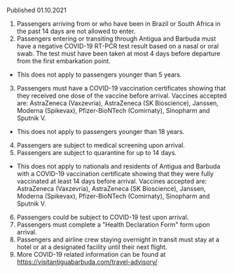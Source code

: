 Published 01.10.2021
1. Passengers arriving from or who have been in Brazil or South Africa in the past 14 days are not allowed to enter.
2. Passengers entering or transiting through Antigua and Barbuda must have a negative COVID-19 RT-PCR test result based on a nasal or oral swab. The test must have been taken at most 4 days before departure from the first embarkation point.
- This does not apply to passengers younger than 5 years.
3. Passengers must have a COVID-19 vaccination certificates showing that they received one dose of the vaccine before arrival. Vaccines accepted are: AstraZeneca (Vaxzevria), AstraZeneca (SK Bioscience), Janssen, Moderna (Spikevax), Pfizer-BioNTech (Comirnaty), Sinopharm and Sputnik V.
- This does not apply to passengers younger than 18 years.
4. Passengers are subject to medical screening upon arrival.
5. Passengers are subject to quarantine for up to 14 days.
- This does not apply to nationals and residents of Antigua and Barbuda with a COVID-19 vaccination certificate showing that they were fully vaccinated at least 14 days before arrival. Vaccines accepted are: AstraZeneca (Vaxzevria), AstraZeneca (SK Bioscience), Janssen, Moderna (Spikevax), Pfizer-BioNTech (Comirnaty), Sinopharm and Sputnik V.
6. Passengers could be subject to COVID-19 test upon arrival.
7. Passengers must complete a "Health Declaration Form" form upon arrival.
8. Passengers and airline crew staying overnight in transit must stay at a hotel or at a designated facility until their next flight.
9. More COVID-19 related information can be found at <a href="https://visitantiguabarbuda.com/travel-advisory/">https://visitantiguabarbuda.com/travel-advisory/</a>